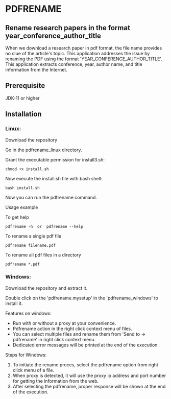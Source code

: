 # PDFRENAME

## Rename research papers in the format year_conference_author_title

When we download a research paper in pdf format, the file name provides no clue of the article's topic. This application addresses the issue by renaming the PDF using the format 'YEAR_CONFERENCE_AUTHOR_TITLE'. This application extracts conference, year, author name, and title information from the Internet.

## Prerequisite
JDK-11 or higher

## Installation

### Linux:

Download the repository

Go in the pdfrename_linux directory. 

Grant the executable permission for install3.sh:
```
chmod +x install.sh
```

Now execute the install.sh file with bash shell:
```
bash install.sh
```
Now you can run the pdfrename command.


Usage example

To get help
```
pdfrename -h  or  pdfrename --help
```

To rename a single pdf file
```
pdfrename filename.pdf
```

To rename all pdf files in a directory
```
pdfrename *.pdf
```

### Windows:

Download the repository and extract it.

Double click on the 'pdfrename.mysetup' in the 'pdfrename_windows' to install it.

Features on windows:
* Run with or without a proxy at your convenience. 
* Pdfrename action in the right click context menu of files.
* You can select multiple files and rename them from 'Send to -> pdfrename' in right click context menu.
* Dedicated error messages will be printed at the end of the execution.

Steps for Windows:

1. To initiate the rename proces, select the pdfrename option from right click menu of a file.
2. When proxy is detected, it will use the proxy ip address and port number for getting the information from the web.
3. After selecting the pdfrename, proper response will be shown at the end of the execution.

